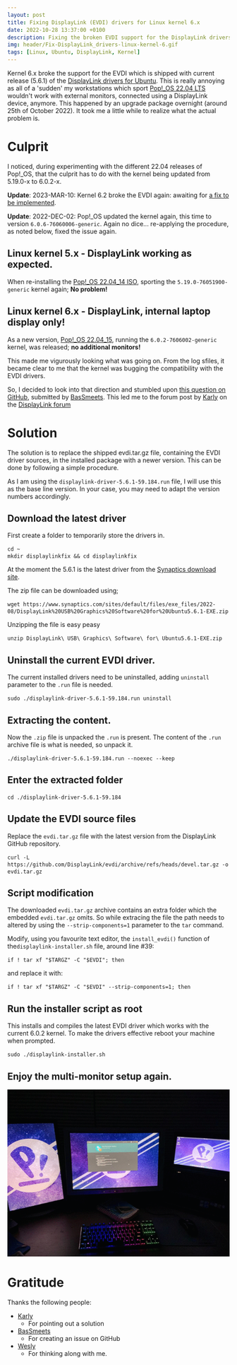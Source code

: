 ```yaml
---
layout: post
title: Fixing DisplayLink (EVDI) drivers for Linux kernel 6.x
date: 2022-10-28 13:37:00 +0100
description: Fixing the broken EVDI support for the DisplayLink drivers
img: header/Fix-DisplayLink_drivers-linux-kernel-6.gif
tags: [Linux, Ubuntu, DisplayLink, Kernel]
---
```


Kernel 6.x broke the support for the EVDI which is shipped with current release (5.6.1) of the [DisplayLink drivers for Ubuntu](https://www.synaptics.com/products/displaylink-graphics/downloads/ubuntu). This is really annoying as all of a 'sudden' my workstations which sport [Pop!_OS 22.04 LTS](https://pop.system76.com/) wouldn't work with external monitors, connected using a DisplayLink device, anymore. This happened by an upgrade package overnight (around 25th of October 2022). It took me a little while to realize what the actual problem is.

# Culprit

I noticed, during experimenting with the different 22.04 releases of Pop!_OS, that the culprit has to do with the kernel being updated from 5.19.0-x to 6.0.2-x.

__Update__: 2023-MAR-10: Kernel 6.2 broke the EVDI again: awaiting for [a fix to be implemented](https://github.com/DisplayLink/evdi/pull/401).

__Update__: 2022-DEC-02: Pop!_OS updated the kernel again, this time to version `6.0.6-76060006-generic`. Again no dice... re-applying the procedure, as noted below, fixed the issue again.

## Linux kernel 5.x - DisplayLink working as expected.

When re-installing the [Pop!_OS 22.04_14 ISO](https://iso.pop-os.org/22.04/amd64/intel/14/pop-os_22.04_amd64_intel_14.iso), sporting the `5.19.0-76051900-generic` kernel again; **No problem!**

## Linux kernel 6.x - DisplayLink, internal laptop display only!

As a new version, [Pop!_OS 22.04_15](https://iso.pop-os.org/22.04/amd64/intel/15/pop-os_22.04_amd64_intel_15.iso), running the `6.0.2-7606002-generic` kernel, was released; **no additional monitors!**

This made me vigurously looking what was going on. From the log sfiles, it became clear to me that the kernel was bugging the compatibility with the EVDI drivers.

So, I decided to look into that direction and stumbled upon [this question on GitHub](https://github.com/DisplayLink/evdi/issues/383), submitted by [BasSmeets](https://github.com/BasSmeets). This led me to the forum post by [Karly](https://www.displaylink.org/forum/member.php?u=23243) on the [DisplayLink forum](https://www.displaylink.org/forum/showpost.php?p=92453&postcount=3)

# Solution

The solution is to replace the shipped evdi.tar.gz file, containing the EVDI driver sources, in the installed package with a newer version. This can be done by following a simple procedure.

As I am using the `displaylink-driver-5.6.1-59.184.run` file, I will use this as the base line version. In your case, you may need to adapt the version numbers accordingly.

## Download the latest driver

First create a folder to temporarily store the drivers in.

    cd ~
    mkdir displaylinkfix && cd displaylinkfix

At the moment the 5.6.1 is the latest driver from the [Synaptics download site](https://www.synaptics.com/products/displaylink-graphics/downloads/ubuntu).

The zip file can be downloaded using;

    wget https://www.synaptics.com/sites/default/files/exe_files/2022-08/DisplayLink%20USB%20Graphics%20Software%20for%20Ubuntu5.6.1-EXE.zip


Unzipping the file is easy peasy

    unzip DisplayLink\ USB\ Graphics\ Software\ for\ Ubuntu5.6.1-EXE.zip 

## Uninstall the current EVDI driver. 

The current installed drivers need to be uninstalled, adding `uninstall` parameter to the `.run` file is needed.

    sudo ./displaylink-driver-5.6.1-59.184.run uninstall

## Extracting the content.

Now the `.zip` file is unpacked the `.run` is present. The content of the `.run` archive file is what is needed, so unpack it.

    ./displaylink-driver-5.6.1-59.184.run --noexec --keep

## Enter the extracted folder

    cd ./displaylink-driver-5.6.1-59.184

## Update the EVDI source files

Replace the `evdi.tar.gz` file with the latest version from the DisplayLink GitHub repository.

    curl -L https://github.com/DisplayLink/evdi/archive/refs/heads/devel.tar.gz -o evdi.tar.gz

## Script modification

The downloaded `evdi.tar.gz` archive contains an extra folder which the embedded `evdi.tar.gz` omits. So while extracing the file the path needs to altered by using the `--strip-components=1` parameter to the `tar` command.

Modify, using you favourite text editor, the `install_evdi()` function of the`displaylink-installer.sh` file, around line #39:

    if ! tar xf "$TARGZ" -C "$EVDI"; then

and replace it with:

    if ! tar xf "$TARGZ" -C "$EVDI" --strip-components=1; then

## Run the installer script as root

This installs and compiles the latest EVDI driver which works with the current 6.0.2 kernel. To make the drivers effective reboot your machine when prompted.

    sudo ./displaylink-installer.sh

## Enjoy the multi-monitor setup again.

![](/assets/img/Fix-DisplayLink_drivers-linux-kernel-6-whoohoo.gif)

# Gratitude

Thanks the following people:

*   [Karly](https://www.displaylink.org/forum/member.php?u=23243)
    *   For pointing out a solution
*   [BasSmeets](https://github.com/BasSmeets)
    *   For creating an issue on GitHub
*   [Wesly](https://github.com/wezzynl)
    *   For thinking along with me.
